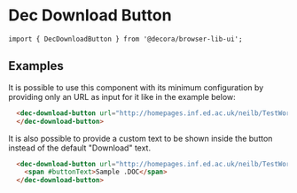 # Dec Download Button

`import { DecDownloadButton } from '@decora/browser-lib-ui';`

## Examples

It is possible to use this component with its minimum configuration by providing only an URL as input for it like in the example below:
```html
  <dec-download-button url="http://homepages.inf.ed.ac.uk/neilb/TestWordDoc.doc">
  </dec-download-button>
```

It is also possible to provide a custom text to be shown inside the button instead of the default "Download" text.
```html
  <dec-download-button url="http://homepages.inf.ed.ac.uk/neilb/TestWordDoc.doc">
    <span #buttonText>Sample .DOC</span>
  </dec-download-button>
```
  